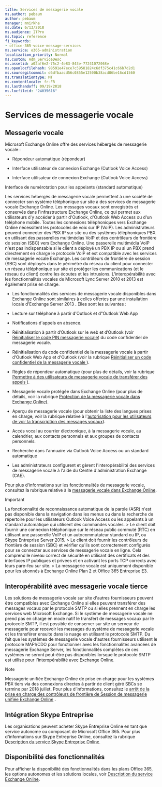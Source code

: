 ```yaml
---
title: Services de messagerie vocale
ms.author: pebaum
author: pebaum
manager: mnirkhe
ms.date: 6/13/2018
ms.audience: ITPro
ms.topic: reference
f1_keywords:
- office-365-voice-message-services
ms.service: o365-administration
localization_priority: Normal
ms.custom: Adm_ServiceDesc
ms.assetid: a02af6e2-75c2-4e83-843e-77241072068e
ms.openlocfilehash: 98591e47ece7c59581824c6df375c41c66b7d2d1
ms.sourcegitcommit: d6dfbaacd56c0855e12500b38acd06be16cd1560
ms.translationtype: MT
ms.contentlocale: fr-FR
ms.lasthandoff: 09/19/2018
ms.locfileid: "24035616"
---
```

# <a name="voice-message-services"></a>Services de messagerie vocale

## <a name="voice-mail"></a>Messagerie vocale

Microsoft Exchange Online offre des services hébergés de messagerie vocale :
  
- Répondeur automatique (répondeur)
    
- Interface utilisateur de connexion Exchange (Outlook Voice Access)
    
- Interface utilisateur de connexion Exchange (Outlook Voice Access)
    
Interface de numérotation pour les appelants (standard automatique)
  
Les services hébergés de messagerie vocale permettent à une société de connecter son système téléphonique sur site à des services de messagerie vocale Exchange Online. Les messages vocaux sont enregistrés et conservés dans l'infrastructure Exchange Online, ce qui permet aux utilisateurs d'y accéder à partir d'Outlook, d'Outlook Web Access ou d'un téléphone mobile. Toutes les connexions téléphoniques vers Exchange Online nécessitent les protocoles de voix sur IP (VoIP). Les administrateurs peuvent connecter des PBX IP sur site ou des systèmes téléphoniques PBX en utilisant des passerelles multimédias VoIP et des contrôleurs de frontière de session (SBC) vers Exchange Online. Une passerelle multimédia VoIP n'est pas indispensable si le client a déployé un PBX IP ou si un PBX prend directement en charge le protocole VoIP et est compatible avec les services de messagerie vocale Exchange. Les contrôleurs de frontière de session (SBC) sont déployés dans le périmètre du réseau du client pour connecter un réseau téléphonique sur site et protéger les communications (et le réseau du client) contre les écoutes et les intrusions. L'interopérabilité avec les fonctionnalités vocales de Microsoft Lync Server 2010 et 2013 est également prise en charge.
  
- Les fonctionnalités des services de messagerie vocale disponibles dans Exchange Online sont similaires à celles offertes par une installation locale d'Exchange Server 2013 . Elles sont les suivantes :
    
- Lecture sur téléphone à partir d'Outlook et d"Outlook Web App
    
- Notifications d'appels en absence.
    
- Réinitialisation à partir d’Outlook sur le web et d’Outlook (voir [Réinitialiser le code PIN messagerie vocale](https://go.microsoft.com/fwlink/p/?LinkId=286328)) du code confidentiel de messagerie vocale.
    
- Réinitialisation du code confidentiel de la messagerie vocale à partir d'Outlook Web App et d'Outlook (voir la rubrique [Réinitialiser un code confidentiel de la messagerie vocale ](https://go.microsoft.com/fwlink/p/?LinkId=271794)). 
    
- Règles de répondeur automatique (pour plus de détails, voir la rubrique [Permettre à des utilisateurs de messagerie vocale de transférer des appels ](https://go.microsoft.com/fwlink/p/?LinkId=271795)). 
    
- Messagerie vocale protégée dans Exchange Online (pour plus de détails, voir la rubrique [Protection de la messagerie vocale dans Exchange Online](https://go.microsoft.com/fwlink/p/?LinkId=271796)). 
    
- Aperçu de messagerie vocale (pour obtenir la liste des langues prises en charge, voir la rubrique relative à l'[autorisation pour les utilisateurs de voir la transcription des messages vocaux](https://go.microsoft.com/fwlink/p/?LinkId=271797)). 
    
- Accès vocal au courrier électronique, à la messagerie vocale, au calendrier, aux contacts personnels et aux groupes de contacts personnels.
    
- Recherche dans l'annuaire via Outlook Voice Access ou un standard automatique
    
- Les administrateurs configurent et gèrent l'interopérabilité des services de messagerie vocale à l'aide du Centre d'administration Exchange (CAE).
    
Pour plus d'informations sur les fonctionnalités de messagerie vocale, consultez la rubrique relative à la [messagerie vocale dans Exchange Online](https://go.microsoft.com/fwlink/p/?LinkId=271798).
  
> [!IMPORTANT]
> La fonctionnalité de reconnaissance automatique de la parole (ASR) n'est pas disponible dans la navigation dans les menus ou dans la recherche de répertoire pour les utilisateurs Outlook Voice Access ou les appelants à un standard automatique qui utilisent des commandes vocales. > Le client doit fournir une connexion téléphonique sur le réseau public commuté (RTC) en utilisant une passerelle VoIP et un autocommutateur standard ou IP, ou Skype Entreprise Server 2015. > Le client doit fournir les contrôleurs de frontière de session (SBC) et vérifier qu'ils sont correctement configurés pour se connecter aux services de messagerie vocale en ligne. Cela comprend le niveau correct de sécurité en utilisant des certificats et des interfaces IP publiques et privées et en activant les ports TCP corrects avec leurs pare-feu sur site. > La messagerie vocale est uniquement disponible pour les abonnés à Exchange Online Plan 2 et Office 365 Entreprise E3. 
  
## <a name="third-party-voice-mail-interoperability"></a>Interopérabilité avec messagerie vocale tierce

Les solutions de messagerie vocale sur site d'autres fournisseurs peuvent être compatibles avec Exchange Online si elles peuvent transférer des messages vocaux par le protocole SMTP ou si elles prennent en charge les services web Microsoft Exchange. Si le système de messagerie vocale ne prend pas en charge en mode natif le transfert de messages vocaux par le protocole SMTP, il est possible de conserver sur site un serveur de messagerie pour recevoir les messages du système de messagerie vocale et les transférer ensuite dans le nuage en utilisant le protocole SMTP. Du fait que les systèmes de messagerie vocale d'autres fournisseurs utilisent le protocole MAPI/CDO pour fonctionner avec les fonctionnalités avancées de messagerie Exchange Server, les fonctionnalités complètes de ces systèmes ne seront peut-être pas disponibles lorsque le protocole SMTP est utilisé pour l'interopérabilité avec Exchange Online.
  
> [!NOTE]
> Messagerie unifiée Exchange Online de prise en charge pour les systèmes PBX tiers via des connexions directes à partir de client géré SBCs se termine par 2018 juillet. Pour plus d’informations, consultez le [arrêt de la prise en charge des contrôleurs de frontière de Session de messagerie unifiée Exchange Online](https://blogs.technet.microsoft.com/exchange/2017/07/18/discontinuation-of-support-for-session-border-controllers-in-exchange-online-unified-messaging/) . 
  
## <a name="skype-for-business-integration"></a>Intégration Skype Entreprise

Les organisations peuvent acheter Skype Entreprise Online en tant que service autonome ou composant de Microsoft Office 365. Pour plus d'informations sur Skype Entreprise Online, consultez la rubrique [Description du service Skype Entreprise Online](../skype-for-business-online-service-description/skype-for-business-online-service-description.md).
  
## <a name="feature-availability"></a>Disponibilité des fonctionnalités

Pour afficher la disponibilité des fonctionnalités dans les plans Office 365, les options autonomes et les solutions locales, voir [Description du service Exchange Online](exchange-online-service-description.md).
  

